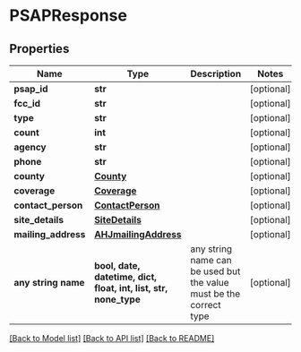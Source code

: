 # PSAPResponse


## Properties
Name | Type | Description | Notes
------------ | ------------- | ------------- | -------------
**psap_id** | **str** |  | [optional] 
**fcc_id** | **str** |  | [optional] 
**type** | **str** |  | [optional] 
**count** | **int** |  | [optional] 
**agency** | **str** |  | [optional] 
**phone** | **str** |  | [optional] 
**county** | [**County**](County.md) |  | [optional] 
**coverage** | [**Coverage**](Coverage.md) |  | [optional] 
**contact_person** | [**ContactPerson**](ContactPerson.md) |  | [optional] 
**site_details** | [**SiteDetails**](SiteDetails.md) |  | [optional] 
**mailing_address** | [**AHJmailingAddress**](AHJmailingAddress.md) |  | [optional] 
**any string name** | **bool, date, datetime, dict, float, int, list, str, none_type** | any string name can be used but the value must be the correct type | [optional]

[[Back to Model list]](../README.md#documentation-for-models) [[Back to API list]](../README.md#documentation-for-api-endpoints) [[Back to README]](../README.md)


